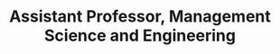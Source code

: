 ---
name: Madeleine Udell
role: Instructor
title: Assistant Professor, Management Science and Engineering
email: udell@stanford.edu
website: http://web.stanford.edu/~udell
office-hours: generally M 3:30-4:30pm (see calendar)
---